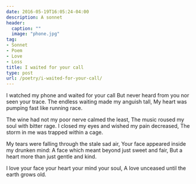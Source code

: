 ```yaml
---
date: 2016-05-19T16:05:24-04:00
description: A sonnet
header:
  caption: ""
  image: "phone.jpg"
tag:
- Sonnet
- Poem
- Love
- Loss
title: I waited for your call
type: post
url: /poetry/i-waited-for-your-call/
---
```


I watched my phone and waited for your call
But never heard from you nor seen your trace.
The endless waiting made my anguish tall,
My heart was pumping fast like running race.

The wine had not my poor nerve calmed the least,
The music roused my soul with bitter rage.
I closed my eyes and wished my pain decreased,
The storm in me was trapped within a cage.

My tears were falling through the stale sad air,
Your face appeared inside my drunken mind:
A face which meant beyond just sweet and fair,
But a heart more than just gentle and kind.

I love your face your heart your mind your soul,
A love unceased until the earth grows old.
